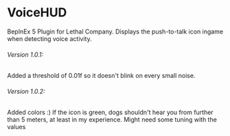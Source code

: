# VoiceHUD
BepInEx 5 Plugin for Lethal Company.
Displays the push-to-talk icon ingame when detecting voice activity.


###### Version 1.0.1:
Added a threshold of 0.01f so it doesn't blink on every small noise.

###### Version 1.0.2:
Added colors :)
If the icon is green, dogs shouldn't hear you from further than 5 meters, at least in my experience.
Might need some tuning with the values
